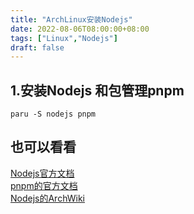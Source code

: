 ```yaml
---
title: "ArchLinux安装Nodejs"
date: 2022-08-06T08:00:00+08:00
tags: ["Linux","Nodejs"]
draft: false
---
```


## 1.安装Nodejs 和包管理pnpm

`paru -S nodejs pnpm`

## 也可以看看

[Nodejs官方文档](https://nodejs.org/en/docs/)    
[pnpm的官方文档](https://pnpm.io/motivation)  
[Nodejs的ArchWiki](https://wiki.archlinux.org/title/Node.js)